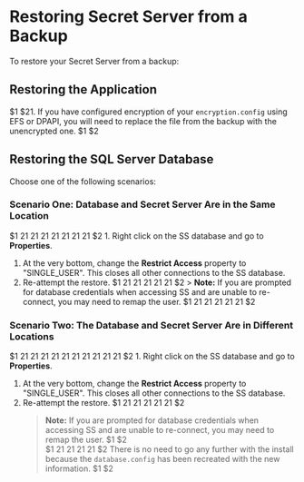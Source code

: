 [title]: # (Restoring Secret Server from a Backup)
[tags]: # (Backup,Restore)
[priority]: # (1000)

# Restoring Secret Server from a Backup

To restore your Secret Server from a backup:

## Restoring the Application 

$1
$21. If you have configured encryption of your `encryption.config` using EFS or DPAPI, you will need to replace the file from the backup with the unencrypted one.
$1
$2
## Restoring the SQL Server Database

Choose one of the following scenarios:

### Scenario One: Database and Secret Server Are in the Same Location

$1
$2$1
$2$1
$2$1
$2$1
$2$1
$2$1
$2$1
$2   1. Right click on the SS database and go to **Properties**.
   1. At the very bottom, change the **Restrict Access** property to "SINGLE_USER". This closes all other connections to the SS database.
   1. Re-attempt the restore.
$1
$2$1
$2$1
$2$1
$2$1
$2$1
$2
    > **Note:** If you are prompted for database credentials when accessing SS and are unable to re-connect, you may need to remap the user.
$1
$2$1
$2$1
$2$1
$2$1
$2$1
$2
### Scenario Two: The Database and Secret Server Are in Different Locations

$1
$2$1
$2$1
$2$1
$2$1
$2$1
$2$1
$2$1
$2$1
$2$1
$2$1
$2   1. Right click on the SS database and go to **Properties**.
   1. At the very bottom, change the **Restrict Access** property to "SINGLE_USER". This closes all other connections to the SS database.
   1. Re-attempt the restore.
$1
$2$1
$2$1
$2$1
$2$1
$2$1
$2
      > **Note:** If you are prompted for database credentials when accessing SS and are unable to re-connect, you may need to remap the user.
$1
$2   
$1
$2$1
$2$1
$2$1
$2$1
$2      There is no need to go any further with the install because the `database.config` has been recreated with the new information.
$1
$2
 